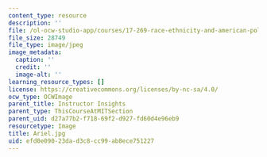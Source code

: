 ```yaml
---
content_type: resource
description: ''
file: /ol-ocw-studio-app/courses/17-269-race-ethnicity-and-american-politics-spring-2017/efd0e09023dad3c8cc99ab8ece751227_Ariel.jpg
file_size: 28749
file_type: image/jpeg
image_metadata:
  caption: ''
  credit: ''
  image-alt: ''
learning_resource_types: []
license: https://creativecommons.org/licenses/by-nc-sa/4.0/
ocw_type: OCWImage
parent_title: Instructor Insights
parent_type: ThisCourseAtMITSection
parent_uid: d27a77b2-f718-69f2-d927-fd60d4e96eb9
resourcetype: Image
title: Ariel.jpg
uid: efd0e090-23da-d3c8-cc99-ab8ece751227
---
```

